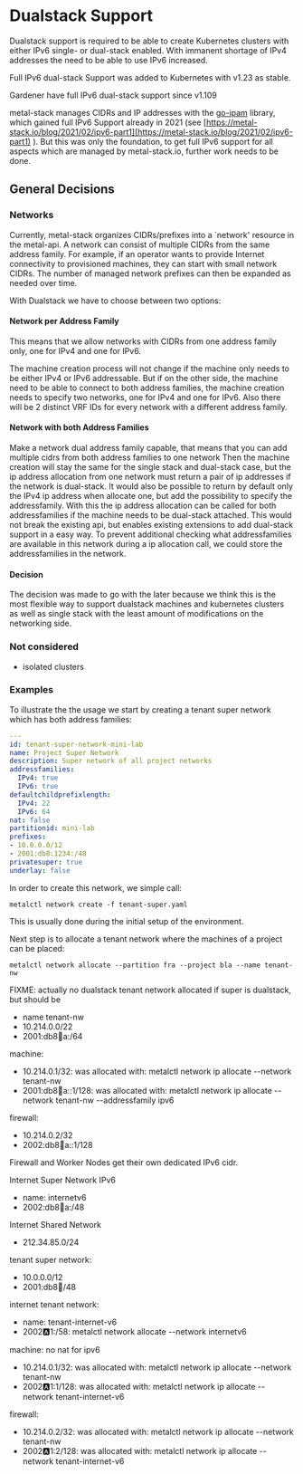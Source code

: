 # Dualstack Support

Dualstack support is required to be able to create Kubernetes clusters with either IPv6 single- or dual-stack enabled.
With immanent shortage of IPv4 addresses the need to be able to use IPv6 increased.

Full IPv6 dual-stack Support was added to Kubernetes with v1.23 as stable.

Gardener have full IPv6 dual-stack support since v1.109

metal-stack manages CIDRs and IP addresses with the [go-ipam](https://github.com/metal-stack/go-ipam) library, which gained full IPv6 Support already in 2021 (see [https://metal-stack.io/blog/2021/02/ipv6-part1](https://metal-stack.io/blog/2021/02/ipv6-part1) ).
But this was only the foundation, to get full IPv6 support for all aspects which are managed by metal-stack.io, further work needs to be done.

## General Decisions

### Networks

Currently, metal-stack organizes CIDRs/prefixes into a `network' resource in the metal-api. A network can consist of multiple CIDRs from the same address family. For example, if an operator wants to provide Internet connectivity to provisioned machines, they can start with small network CIDRs. The number of managed network prefixes can then be expanded as needed over time.

With Dualstack we have to choose between two options:

#### Network per Address Family

This means that we allow networks with CIDRs from one address family only, one for IPv4 and one for IPv6.

The machine creation process will not change if the machine only needs to be either IPv4 or IPv6 addressable.
But if on the other side, the machine need to be able to connect to both address families, the machine creation needs to specify two networks, one for IPv4 and one for IPv6.
Also there will be 2 distinct VRF IDs for every network with a different address family.

#### Network with both Address Families

Make a network dual address family capable, that means that you can add multiple cidrs from both address families to one network
Then the machine creation will stay the same for the single stack and dual-stack case, but the ip address allocation from one network must return a pair of ip addresses if the network is dual-stack.
It would also be possible to return by default only the IPv4 ip address when allocate one, but add the possibility to specify the addressfamily. With this the ip address allocation can be called for both addressfamilies if the machine needs to be dual-stack attached. This would not break the existing api, but enables existing extensions to add dual-stack support in a easy way.
To prevent additional checking what addressfamilies are available in this network during a ip allocation call, we could store the addressfamilies in the network.

#### Decision

The decision was made to go with the later because we think this is the most flexible way to support dualstack machines and kubernetes clusters as well as single stack with the least amount of modifications on the networking side.

### Not considered

- isolated clusters

### Examples

To illustrate the the usage we start by creating a tenant super network which has both address families:

```yaml
---
id: tenant-super-network-mini-lab
name: Project Super Network
description: Super network of all project networks
addressfamilies:
  IPv4: true
  IPv6: true
defaultchildprefixlength:
  IPv4: 22
  IPv6: 64
nat: false
partitionid: mini-lab
prefixes:
- 10.0.0.0/12
- 2001:db8:1234:/48
privatesuper: true
underlay: false
```

In order to create this network, we simple call:

`metalctl network create -f tenant-super.yaml`

This is usually done during the initial setup of the environment.

Next step is to allocate a tenant network where the machines of a project can be placed:

`metalctl network allocate --partition fra --project bla --name tenant-nw`

FIXME: actually no dualstack tenant network allocated if super is dualstack, but should be

- name tenant-nw
- 10.214.0.0/22
- 2001:db8:1234:a:/64

machine:

- 10.214.0.1/32: was allocated with: metalctl network ip allocate --network tenant-nw
- 2001:db8:1234:a::1/128: was allocated with: metalctl network ip allocate --network tenant-nw --addressfamily ipv6

firewall:

- 10.214.0.2/32
- 2002:db8:1234:a::1/128

Firewall and Worker Nodes get their own dedicated IPv6 cidr.

Internet Super Network IPv6

- name: internetv6
- 2002:db8:1234:a:/48

Internet Shared Network

- 212.34.85.0/24

tenant super network:

- 10.0.0.0/12
- 2001:db8:1234:/48

internet tenant network:

- name: tenant-internet-v6
- 2002:a:1:/58: metalctl network allocate --network internetv6

machine: no nat for ipv6

- 10.214.0.1/32: was allocated with: metalctl network ip allocate --network tenant-nw
- 2002:a:1:1/128: was allocated with: metalctl network ip allocate --network tenant-internet-v6

firewall:

- 10.214.0.2/32: was allocated with: metalctl network ip allocate --network tenant-nw
- 2002:a:1:2/128: was allocated with: metalctl network ip allocate --network tenant-internet-v6
